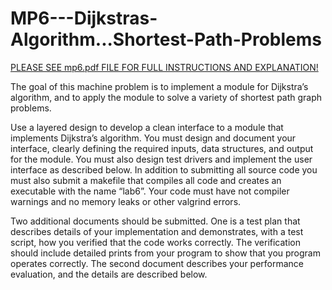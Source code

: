 # MP6---Dijkstras-Algorithm...Shortest-Path-Problems

[PLEASE SEE mp6.pdf FILE FOR FULL INSTRUCTIONS AND EXPLANATION!](mp6.pdf)

The goal of this machine problem is to implement a module for Dijkstra’s algorithm, and to apply the module to solve a variety of shortest path graph problems.

Use a layered design to develop a clean interface to a module that implements Dijkstra’s algorithm. You must design and document your interface, clearly defining the required inputs, data structures, and output for the module. You must also design test drivers and implement the user interface as described below. In addition to submitting all source code you must also submit a makefile that compiles all code and creates an executable with the name “lab6”. Your code must have not compiler warnings and no memory leaks or other valgrind errors.

Two additional documents should be submitted. One is a test plan that describes details of your implementation and demonstrates, with a test script, how you verified that the code works correctly. The verification should include detailed prints from your program to show that you program operates correctly. The second document describes your performance evaluation, and the details are described below.
